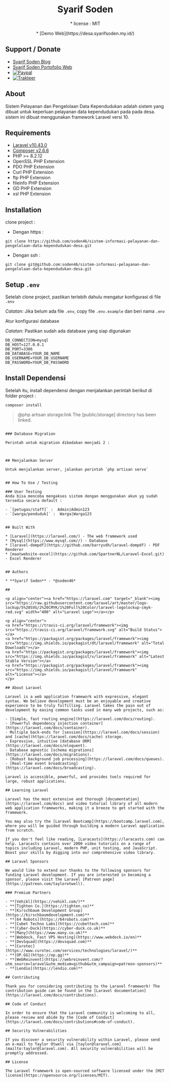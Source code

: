 <h1 align="center">Syarif Soden</h1>
<p align="center">* license : MIT</p>
<p align="center">* [Demo Web](https://desa.syarifsoden.my.id/)</p>

## Support / Donate

* [Syarif Soden Blog](https://syarifsoden.blogspot.com/)
* [Syarif Soden Portofolio Web](https://syarifsoden.my.id/)
* [![Paypal](https://img.shields.io/badge/Donate-PayPal-green.svg)](https://www.paypal.com/cgi-bin/webscr?cmd=_s-xclick&hosted_button_id=53YUWXZTAV7C8)
* [![Trakteer](https://github.com/soden46/sistem-informasi-pelayanan-dan-pengelolaan-data-kependudukan-desa/blob/main/trakteer.png)](https://trakteer.id/syarifsoden/link)

## About

Sistem Pelayanan dan Pengelolaan Data Kependudukan adalah sistem yang dibuat untuk keperluan pelayanan data kependudukan pada pada desa. sistem ini dibuat menggunakan framework Laravel versi 10.


## Requirements

* [Laravel v10.43.0](https://laravel.com/)
* [Composer v2.6.6](https://getcomposer.org/)
* PHP >= 8.2.12
* OpenSSL PHP Extension
* PDO PHP Extension
* Curl PHP Extension
* ftp PHP Extension
* fileinfo PHP Extension
* GD PHP Extension
* xsl PHP Extension

## Installation

clone project :

* Dengan https :

```
git clone https://github.com/soden46/sistem-informasi-pelayanan-dan-pengelolaan-data-kependudukan-desa.git
```

* Dengan ssh :

```
git clone git@github.com:soden46/sistem-informasi-pelayanan-dan-pengelolaan-data-kependudukan-desa.git
```

## Setup `.env`

Setelah clone project, pastikan terlebih dahulu mengatur konfigurasi di file `.env`

_Catatan:_ Jika belum ada file `.env`, copy file `.env.example` dan beri nama `.env`

Atur konfigurasi database

_Catatan:_ Pastikan sudah ada database yang siap digunakan
```
DB_CONNECTION=mysql
DB_HOST=127.0.0.1
DB_PORT=3306
DB_DATABASE=YOUR_DB_NAME
DB_USERNAME=YOUR_DB_USERNAME
DB_PASSWORD=YOUR_DB_PASSWORD
```

## Install Dependensi

Setelah itu, install dependensi dengan menjalankan perintah berikut di folder project :

```
composer install
```

> @php artisan storage:link
The [public/storage] directory has been linked.
```

### Database Migration

Perintah untuk migration dibedakan menjadi 2 :



## Menjalankan Server

Untuk menjalankan server, jalankan perintah `php artisan serve`


## How To Use / Testing

### User Testing
Anda bisa mencoba mengakses sistem dengan menggunakan akun yg sudah tersedia secara default :

- `[petugas/staff]` :  Admin|Admin123 
- `[warga/penduduk]` :  Warga|Warga123 


## Built With

* [Laravel](https://laravel.com/) - The web framework used
* [Mysql](https://www.mysql.com//) - Database
* [laravel-dompdf](https://github.com/barryvdh/laravel-dompdf) - PDF Renderer
* [maatwebsite-excel](https://github.com/SpartnerNL/Laravel-Excel.git) - Excel Renderer


## Authors

* **Syarif Soden** - *@soden46*

##

<p align="center"><a href="https://laravel.com" target="_blank"><img src="https://raw.githubusercontent.com/laravel/art/master/logo-lockup/5%20SVG/2%20CMYK/1%20Full%20Color/laravel-logolockup-cmyk-red.svg" width="400" alt="Laravel Logo"></a></p>

<p align="center">
<a href="https://travis-ci.org/laravel/framework"><img src="https://travis-ci.org/laravel/framework.svg" alt="Build Status"></a>
<a href="https://packagist.org/packages/laravel/framework"><img src="https://img.shields.io/packagist/dt/laravel/framework" alt="Total Downloads"></a>
<a href="https://packagist.org/packages/laravel/framework"><img src="https://img.shields.io/packagist/v/laravel/framework" alt="Latest Stable Version"></a>
<a href="https://packagist.org/packages/laravel/framework"><img src="https://img.shields.io/packagist/l/laravel/framework" alt="License"></a>
</p>

## About Laravel

Laravel is a web application framework with expressive, elegant syntax. We believe development must be an enjoyable and creative experience to be truly fulfilling. Laravel takes the pain out of development by easing common tasks used in many web projects, such as:

- [Simple, fast routing engine](https://laravel.com/docs/routing).
- [Powerful dependency injection container](https://laravel.com/docs/container).
- Multiple back-ends for [session](https://laravel.com/docs/session) and [cache](https://laravel.com/docs/cache) storage.
- Expressive, intuitive [database ORM](https://laravel.com/docs/eloquent).
- Database agnostic [schema migrations](https://laravel.com/docs/migrations).
- [Robust background job processing](https://laravel.com/docs/queues).
- [Real-time event broadcasting](https://laravel.com/docs/broadcasting).

Laravel is accessible, powerful, and provides tools required for large, robust applications.

## Learning Laravel

Laravel has the most extensive and thorough [documentation](https://laravel.com/docs) and video tutorial library of all modern web application frameworks, making it a breeze to get started with the framework.

You may also try the [Laravel Bootcamp](https://bootcamp.laravel.com), where you will be guided through building a modern Laravel application from scratch.

If you don't feel like reading, [Laracasts](https://laracasts.com) can help. Laracasts contains over 2000 video tutorials on a range of topics including Laravel, modern PHP, unit testing, and JavaScript. Boost your skills by digging into our comprehensive video library.

## Laravel Sponsors

We would like to extend our thanks to the following sponsors for funding Laravel development. If you are interested in becoming a sponsor, please visit the Laravel [Patreon page](https://patreon.com/taylorotwell).

### Premium Partners

- **[Vehikl](https://vehikl.com/)**
- **[Tighten Co.](https://tighten.co)**
- **[Kirschbaum Development Group](https://kirschbaumdevelopment.com)**
- **[64 Robots](https://64robots.com)**
- **[Cubet Techno Labs](https://cubettech.com)**
- **[Cyber-Duck](https://cyber-duck.co.uk)**
- **[Many](https://www.many.co.uk)**
- **[Webdock, Fast VPS Hosting](https://www.webdock.io/en)**
- **[DevSquad](https://devsquad.com)**
- **[Curotec](https://www.curotec.com/services/technologies/laravel/)**
- **[OP.GG](https://op.gg)**
- **[WebReinvent](https://webreinvent.com/?utm_source=laravel&utm_medium=github&utm_campaign=patreon-sponsors)**
- **[Lendio](https://lendio.com)**

## Contributing

Thank you for considering contributing to the Laravel framework! The contribution guide can be found in the [Laravel documentation](https://laravel.com/docs/contributions).

## Code of Conduct

In order to ensure that the Laravel community is welcoming to all, please review and abide by the [Code of Conduct](https://laravel.com/docs/contributions#code-of-conduct).

## Security Vulnerabilities

If you discover a security vulnerability within Laravel, please send an e-mail to Taylor Otwell via [taylor@laravel.com](mailto:taylor@laravel.com). All security vulnerabilities will be promptly addressed.

## License

The Laravel framework is open-sourced software licensed under the [MIT license](https://opensource.org/licenses/MIT).

